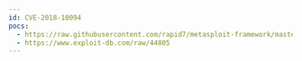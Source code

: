 ```yaml
---
id: CVE-2018-10094
pocs:
  - https://raw.githubusercontent.com/rapid7/metasploit-framework/master/modules/auxiliary/gather/dolibarr_creds_sqli.rb
  - https://www.exploit-db.com/raw/44805
---
```

